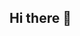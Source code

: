 ## Hi there 👋

<!--
**Iv4n-Jr/Iv4n-Jr** is a ✨ _special_ ✨ repository because its `README.md` (this file) appears on your GitHub profile.
eu odeio pyython
Here are some ideas to get you started:

- 🔭 I’m currently working on ...
- 🌱 I’m currently learning ...
- 👯 I’m looking to collaborate on ...
- 🤔 I’m looking for help with ...
- 💬 Ask me about ...
- 📫 How to reach me: ...
- 😄 Pronouns: ...
- ⚡ Fun fact: ...
-->
